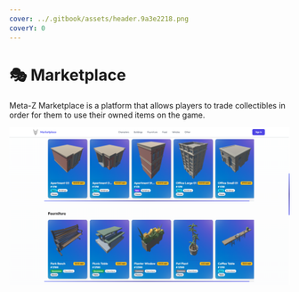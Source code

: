 ```yaml
---
cover: ../.gitbook/assets/header.9a3e2218.png
coverY: 0
---
```


# 🎭 Marketplace

Meta-Z Marketplace is a platform that allows players to trade collectibles in order for them to use their owned items on the game.

![Showcase](../.gitbook/assets/Showcase.png)

